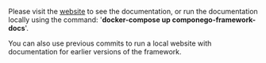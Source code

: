 Please visit the [website](https://componego.github.io) to see the documentation, or run the documentation locally using the command: '**docker-compose up componego-framework-docs**'.

You can also use previous commits to run a local website with documentation for earlier versions of the framework.
